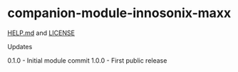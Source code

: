 # companion-module-innosonix-maxx

[HELP.md](./companion/HELP.md) and [LICENSE](./LICENSE)

Updates

0.1.0 - Initial module commit
1.0.0 - First public release